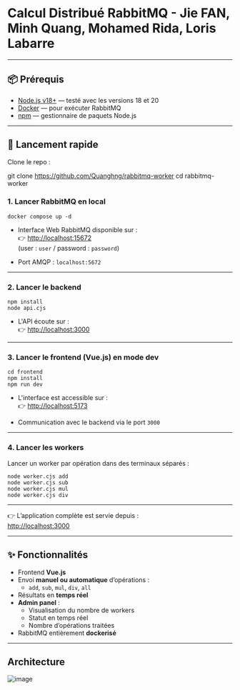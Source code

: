 # Calcul Distribué RabbitMQ - Jie FAN, Minh Quang, Mohamed Rida, Loris Labarre

---

## 📦 Prérequis

- [Node.js v18+](https://nodejs.org/) — testé avec les versions 18 et 20
- [Docker](https://www.docker.com/) — pour exécuter RabbitMQ
- [npm](https://www.npmjs.com/) — gestionnaire de paquets Node.js

---

## 🚀 Lancement rapide

Clone le repo :
 
git clone https://github.com/Quanghng/rabbitmq-worker
cd rabbitmq-worker

### 1. Lancer RabbitMQ en local

```
docker compose up -d
```

- Interface Web RabbitMQ disponible sur :  
  👉 [http://localhost:15672](http://localhost:15672)  
  (user : `user` / password : `password`)

- Port AMQP : `localhost:5672`

---

### 2. Lancer le backend

```
npm install
node api.cjs
```

- L'API écoute sur :  
  👉 [http://localhost:3000](http://localhost:3000)

---

### 3. Lancer le frontend (Vue.js) en mode dev

```
cd frontend
npm install
npm run dev
```

- L'interface est accessible sur :  
  👉 [http://localhost:5173](http://localhost:5173)

- Communication avec le backend via le port `3000`

---

### 4. Lancer les workers

Lancer un worker par opération dans des terminaux séparés :

```
node worker.cjs add
node worker.cjs sub
node worker.cjs mul
node worker.cjs div
```

---

👉 L’application complète est servie depuis :  
[http://localhost:3000](http://localhost:3000)  

---

## ✨ Fonctionnalités

- Frontend **Vue.js**
- Envoi **manuel ou automatique** d’opérations :
  - `add`, `sub`, `mul`, `div`, `all`
- Résultats en **temps réel**
- **Admin panel** :
  - Visualisation du nombre de workers
  - Statut en temps réel
  - Nombre d’opérations traitées
- RabbitMQ entièrement **dockerisé**

---

## Architecture
 
![image](https://github.com/user-attachments/assets/5075f216-88bc-415a-85ec-8f02883e234a)


